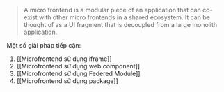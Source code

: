 > A micro frontend is a modular piece of an application that can co-exist with other micro frontends in a shared ecosystem. It can be thought of as a UI fragment that is decoupled from a large monolith application.

Một số giải pháp tiếp cận:

1. [[Microfrontend sử dụng iframe]]
2. [[Microfrontend sử dụng web component]]
3. [[Microfrontend sử dụng Federed Module]]
4. [[Microfrontend sử dụng package]]